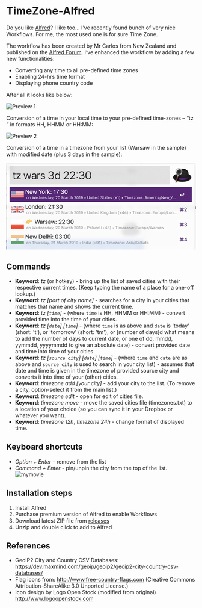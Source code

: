 # TimeZone-Alfred

Do you like [Alfred](https://www.alfredapp.com/)? I like too… I’ve recently found bunch of very nice Workflows. For me, the most used one is for sure Time Zone.

The workflow has been created by Mr Carlos from New Zealand and published on the [Alfred Forum](http://www.alfredforum.com/topic/491-timezones-a-world-clock-script-filter-updated-to-v17/). I’ve enhanced the workflow by adding a few new functionalities:

* Converting any time to all pre-defined time zones
* Enabling 24-hrs time format
* Displaying phone country code

After all it looks like below:

![Preview 1](https://jhartman.pl/wp-content/uploads/2016/12/Alfred2.png)

Conversion of a time in your local time to your pre-defined time-zones – “tz <time>” in formats HH, HHMM or HH:MM:

![Preview 2](https://jhartman.pl/wp-content/uploads/2016/12/Alfred3.png)

Conversion of a time in a timezone from your list (Warsaw in the sample) with modified date (plus 3 days in the sample):

![Preview 3](demo-2.5.png)

## Commands

* **Keyword**: *tz* (or hotkey) - bring up the list of saved cities with their respective current times. (Keep typing the name of a place for a one-off lookup.)
* **Keyword**: *tz [part of city name]* - searches for a city in your cities that matches that name and shows the current time.
* **Keyword**: *tz [`time`]* - (where `time` is HH, HHMM or HH:MM) - convert provided time into the time of your cities.
* **Keyword**: *tz [`date`] [`time`]* - (where `time` is as above and `date` is 'today' (short: 't'), or 'tomorrow' (short: 'tm'), or [number of days]d what means to add the number of days to current date, or one of dd, mmdd, yymmdd, yyyymmdd to give an absolute date) - convert provided date and time into time of your cities.
* **Keyword**: *tz [`source city`] [`date`] [`time`]* - (where `time` and `date` are as above and `source city` is used to search in your city list) - assumes that date and time is given in the timezone of provided source city and converts it into time of your (other) cities.
* **Keyword**: *timezone add [your city]* - add your city to the list. (To remove a city, option-select it from the main list.)
* **Keyword**: *timezone edit* - open for edit of cities file.
* **Keyword**: *timezone move* - move the saved cities file (timezones.txt) to a location of your choice (so you can sync it in your Dropbox or whatever you want).
* **Keyword**: *timezone 12h*, *timezone 24h* - change format of displayed time.

## Keyboard shortcuts

* *Option + Enter* - remove from the list
* *Command + Enter* - pin/unpin the city from the top of the list.
![mymovie](https://user-images.githubusercontent.com/964833/48945347-429c3b00-ef2a-11e8-84f9-3fabe8814c8c.gif)

## Installation steps

1. Install Alfred
2. Purchase premium version of Alfred to enable Workflows
3. Download latest ZIP file from [releases](https://github.com/jaroslawhartman/TimeZones-Alfred/releases)
4. Unzip and double click to add to Alfred

## References

* GeoIP2 City and Country CSV Databases: https://dev.maxmind.com/geoip/geoip2/geoip2-city-country-csv-databases/
* Flag icons from: http://www.free-country-flags.com (Creative Commons Attribution-ShareAlike 3.0 Unported License.)
* Icon design by Logo Open Stock (modified from original) http://www.logoopenstock.com
